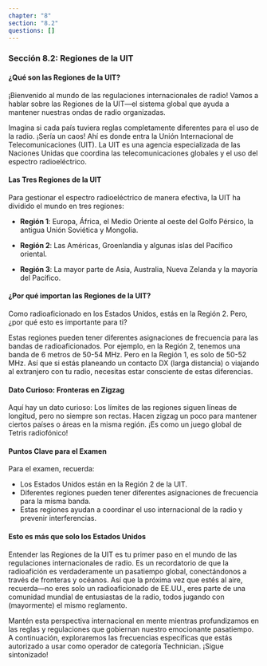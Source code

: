 ```yaml
---
chapter: "8"
section: "8.2"
questions: []
---
```


### Sección 8.2: Regiones de la UIT

#### ¿Qué son las Regiones de la UIT?

¡Bienvenido al mundo de las regulaciones internacionales de radio! Vamos a hablar sobre las Regiones de la UIT—el sistema global que ayuda a mantener nuestras ondas de radio organizadas.

Imagina si cada país tuviera reglas completamente diferentes para el uso de la radio. ¡Sería un caos! Ahí es donde entra la Unión Internacional de Telecomunicaciones (UIT). La UIT es una agencia especializada de las Naciones Unidas que coordina las telecomunicaciones globales y el uso del espectro radioeléctrico.

#### Las Tres Regiones de la UIT

Para gestionar el espectro radioeléctrico de manera efectiva, la UIT ha dividido el mundo en tres regiones:

- **Región 1**: Europa, África, el Medio Oriente al oeste del Golfo Pérsico, la antigua Unión Soviética y Mongolia.
  
- **Región 2**: Las Américas, Groenlandia y algunas islas del Pacífico oriental.
  
- **Región 3**: La mayor parte de Asia, Australia, Nueva Zelanda y la mayoría del Pacífico.

#### ¿Por qué importan las Regiones de la UIT?

Como radioaficionado en los Estados Unidos, estás en la Región 2. Pero, ¿por qué esto es importante para ti?

Estas regiones pueden tener diferentes asignaciones de frecuencia para las bandas de radioaficionados. Por ejemplo, en la Región 2, tenemos una banda de 6 metros de 50-54 MHz. Pero en la Región 1, es solo de 50-52 MHz. Así que si estás planeando un contacto DX (larga distancia) o viajando al extranjero con tu radio, necesitas estar consciente de estas diferencias.

#### Dato Curioso: Fronteras en Zigzag

Aquí hay un dato curioso: Los límites de las regiones siguen líneas de longitud, pero no siempre son rectas. Hacen zigzag un poco para mantener ciertos países o áreas en la misma región. ¡Es como un juego global de Tetris radiofónico!

#### Puntos Clave para el Examen

Para el examen, recuerda:
- Los Estados Unidos están en la Región 2 de la UIT.
- Diferentes regiones pueden tener diferentes asignaciones de frecuencia para la misma banda.
- Estas regiones ayudan a coordinar el uso internacional de la radio y prevenir interferencias.

#### Esto es más que solo los Estados Unidos

Entender las Regiones de la UIT es tu primer paso en el mundo de las regulaciones internacionales de radio. Es un recordatorio de que la radioafición es verdaderamente un pasatiempo global, conectándonos a través de fronteras y océanos. Así que la próxima vez que estés al aire, recuerda—no eres solo un radioaficionado de EE.UU., eres parte de una comunidad mundial de entusiastas de la radio, todos jugando con (mayormente) el mismo reglamento.

Mantén esta perspectiva internacional en mente mientras profundizamos en las reglas y regulaciones que gobiernan nuestro emocionante pasatiempo. A continuación, exploraremos las frecuencias específicas que estás autorizado a usar como operador de categoría Technician. ¡Sigue sintonizado!
